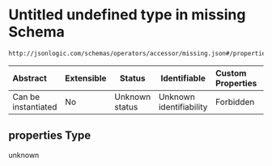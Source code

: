 # Untitled undefined type in missing Schema

```txt
http://jsonlogic.com/schemas/operators/accessor/missing.json#/properties
```




| Abstract            | Extensible | Status         | Identifiable            | Custom Properties | Additional Properties | Access Restrictions | Defined In                                                               |
| :------------------ | ---------- | -------------- | ----------------------- | :---------------- | --------------------- | ------------------- | ------------------------------------------------------------------------ |
| Can be instantiated | No         | Unknown status | Unknown identifiability | Forbidden         | Allowed               | none                | [missing.json\*](operators/accessor/missing.json "open original schema") |

## properties Type

unknown
